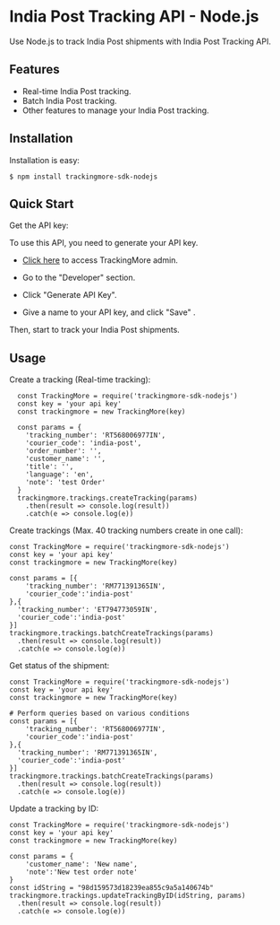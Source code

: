 India Post Tracking API - Node.js
================================
Use Node.js to track India Post shipments with India Post Tracking API.

Features
--------
- Real-time India Post tracking.
- Batch India Post tracking.
- Other features to manage your India Post tracking.

Installation
------------

Installation is easy:

    $ npm install trackingmore-sdk-nodejs

Quick Start
----------
Get the API key:

To use this API, you need to generate your API key.

- <a href="https://admin.trackingmore.com/developer/apikey" target="_blank" rel="noreferrer">
  Click here</a> to access TrackingMore admin.

- Go to the "Developer" section.

- Click "Generate API Key".

- Give a name to your API key, and click "Save" .


Then, start to track your India Post shipments.

Usage
----------

Create a tracking (Real-time tracking):

      const TrackingMore = require('trackingmore-sdk-nodejs')
      const key = 'your api key'
      const trackingmore = new TrackingMore(key)
      
      const params = {
        'tracking_number': 'RT568006977IN',
        'courier_code': 'india-post',
        'order_number': '',
        'customer_name': '',
        'title': '',
        'language': 'en',
        'note': 'test Order'
      }
      trackingmore.trackings.createTracking(params)
        .then(result => console.log(result))
        .catch(e => console.log(e))


Create trackings (Max. 40 tracking numbers create in one call):

    const TrackingMore = require('trackingmore-sdk-nodejs')
    const key = 'your api key'
    const trackingmore = new TrackingMore(key)
    
    const params = [{
        'tracking_number': 'RM771391365IN',
        'courier_code':'india-post'
    },{
      'tracking_number': 'ET794773059IN',
      'courier_code':'india-post'
    }]
    trackingmore.trackings.batchCreateTrackings(params)
      .then(result => console.log(result))
      .catch(e => console.log(e))



Get status of the shipment:

    const TrackingMore = require('trackingmore-sdk-nodejs')
    const key = 'your api key'
    const trackingmore = new TrackingMore(key)

    # Perform queries based on various conditions
    const params = [{
        'tracking_number': 'RT568006977IN',
        'courier_code':'india-post'
    },{
      'tracking_number': 'RM771391365IN',
      'courier_code':'india-post'
    }]
    trackingmore.trackings.batchCreateTrackings(params)
      .then(result => console.log(result))
      .catch(e => console.log(e))


Update a tracking by ID:

    const TrackingMore = require('trackingmore-sdk-nodejs')
    const key = 'your api key'
    const trackingmore = new TrackingMore(key)
    
    const params = {
        'customer_name': 'New name',
        'note':'New test order note'
    }
    const idString = "98d159573d18239ea855c9a5a140674b"
    trackingmore.trackings.updateTrackingByID(idString, params)
      .then(result => console.log(result))
      .catch(e => console.log(e))
